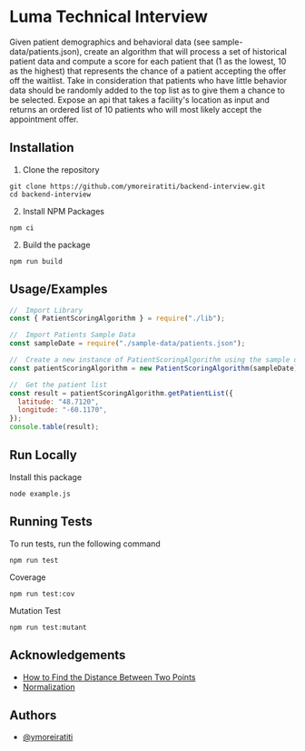# Luma Technical Interview

Given patient demographics and behavioral data (see sample-data/patients.json), create an algorithm that will process a set of historical patient data and compute a score for each patient that (1 as the lowest, 10 as the highest) that represents the chance of a patient accepting the offer off the waitlist. Take in consideration that patients who have little behavior data should be randomly added to the top list as to give them a chance to be selected. Expose an api that takes a facility's location as input and returns an ordered list of 10 patients who will most likely accept the appointment offer.

## Installation

1. Clone the repository

```shell
git clone https://github.com/ymoreiratiti/backend-interview.git
cd backend-interview
```

2. Install NPM Packages

```shell
npm ci
```

2. Build the package

```shell
npm run build
```

## Usage/Examples

```javascript
//  Import Library
const { PatientScoringAlgorithm } = require("./lib");

//  Import Patients Sample Data
const sampleDate = require("./sample-data/patients.json");

//  Create a new instance of PatientScoringAlgorithm using the sample data
const patientScoringAlgorithm = new PatientScoringAlgorithm(sampleDate);

//  Get the patient list
const result = patientScoringAlgorithm.getPatientList({
  latitude: "48.7120",
  longitude: "-60.1170",
});
console.table(result);
```

## Run Locally

Install this package

```shell
node example.js
```

## Running Tests

To run tests, run the following command

```shell
npm run test
```

Coverage

```shell
npm run test:cov
```

Mutation Test

```shell
npm run test:mutant
```

## Acknowledgements

- [How to Find the Distance Between Two Points](https://www.wikihow.com/Find-the-Distance-Between-Two-Points)
- [Normalization](https://www.codecademy.com/article/normalization)

## Authors

- [@ymoreiratiti](https://github.com/ymoreiratiti)
